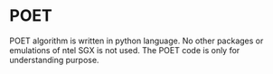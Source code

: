 # POET
POET algorithm is written in python language. No other packages or emulations of ntel SGX is not used.
The POET code is only for understanding purpose.
